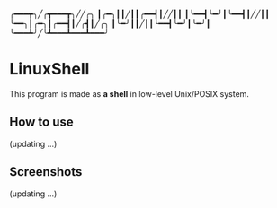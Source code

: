 ╭━━━┳╮╱╭┳━━━┳╮╱╱╭╮
┃╭━╮┃┃╱┃┃╭━━┫┃╱╱┃┃
┃╰━━┫╰━╯┃╰━━┫┃╱╱┃┃
╰━━╮┃╭━╮┃╭━━┫┃╱╭┫┃╱╭╮
┃╰━╯┃┃╱┃┃╰━━┫╰━╯┃╰━╯┃
╰━━━┻╯╱╰┻━━━┻━━━┻━━━╯

# LinuxShell

This program is made as **a shell** in low-level Unix/POSIX system.

## How to use
(updating ...)

## Screenshots

(updating ...)
